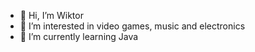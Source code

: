 - 👋 Hi, I’m Wiktor
- 👀 I’m interested in video games, music and electronics
- 🌱 I’m currently learning Java

<!---
wKotela/wKotela is a ✨ special ✨ repository because its `README.md` (this file) appears on your GitHub profile.
You can click the Preview link to take a look at your changes.
--->
